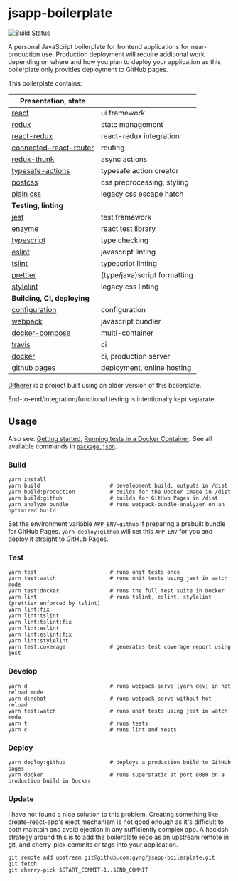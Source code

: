 # jsapp-boilerplate

[![Build Status](https://travis-ci.org/gyng/jsapp-boilerplate.svg?branch=master)](https://travis-ci.org/gyng/jsapp-boilerplate)

A personal JavaScript boilerplate for frontend applications for near-production use. Production deployment will require additional work depending on where and how you plan to deploy your application as this boilerplate only provides deployment to GitHub pages.

This boilerplate contains:

| **Presentation, state**                                                     |                              |
|-----------------------------------------------------------------------------|------------------------------|
| [react](https://facebook.github.io/react/docs/hello-world.html)             | ui framework                 |
| [redux](http://redux.js.org/)                                               | state management             |
| [react-redux](http://redux.js.org/docs/basics/UsageWithReact.html)          | react-redux integration      |
| [connected-react-router](https://github.com/reactjs/connected-react-router) | routing                      |
| [redux-thunk](https://github.com/gaearon/redux-thunk)                       | async actions                |
| [typesafe-actions](https://github.com/piotrwitek/typesafe-actions)          | typesafe action creator      |
| [postcss](https://github.com/postcss/postcss)                               | css preprocessing, styling   |
| [plain css](https://developer.mozilla.org/en-US/docs/Web/CSS)               | legacy css escape hatch      |
| **Testing, linting**                                                        |                              |
| [jest](https://jestjs.io/)                                                  | test framework               |
| [enzyme](http://airbnb.io/enzyme/index.html)                                | react test library           |
| [typescript](https://www.typescriptlang.org/docs/home.html)                 | type checking                |
| [eslint](http://eslint.org/docs/rules/)                                     | javascript linting           |
| [tslint](https://palantir.github.io/tslint/rules/)                          | typescript linting           |
| [prettier](https://github.com/prettier/prettier/)                           | (type/java)script formatting |
| [stylelint](https://stylelint.io/user-guide/)                               | legacy css linting           |
| **Building, CI, deploying**                                                 |                              |
| [configuration](config/configValues.js)                                     | configuration                |
| [webpack](https://webpack.js.org/concepts/)                                 | javascript bundler           |
| [docker-compose](https://docs.docker.com/compose/compose-file/)             | multi-container              |
| [travis](https://docs.travis-ci.com/user/customizing-the-build)             | ci                           |
| [docker](https://docs.docker.com/engine/reference/builder/)                 | ci, production server        |
| [github pages](https://pages.github.com/)                                   | deployment, online hosting   |

[Ditherer](https://github.com/gyng/ditherer) is a project built using an older version of this boilerplate.

End-to-end/integration/functional testing is intentionally kept separate.

## Usage

Also see: [Getting started](doc/getting_started.md), [Running tests in a Docker Container](doc/docker_tests.md). See all available commands in [`package.json`](package.json).

### Build

    yarn install
    yarn build                      # development build, outputs in /dist
    yarn build:production           # builds for the Docker image in /dist
    yarn build:github               # builds for GitHub Pages in /dist
    yarn analyze:bundle             # runs webpack-bundle-analyzer on an optimized build

Set the environment variable `APP_ENV=github` if preparing a prebuilt bundle for GitHub Pages. `yarn deploy:github` will set this `APP_ENV` for you and deploy it straight to GitHub Pages.

### Test

    yarn test                       # runs unit tests once
    yarn test:watch                 # runs unit tests using jest in watch mode
    yarn test:docker                # runs the full test suite in Docker
    yarn lint                       # runs tslint, eslint, stylelint (prettier enforced by tslint)
    yarn lint:fix
    yarn lint:tslint
    yarn lint:tslint:fix
    yarn lint:eslint
    yarn lint:eslint:fix
    yarn lint:stylelint
    yarn test:coverage              # generates test coverage report using jest

### Develop

    yarn d                          # runs webpack-serve (yarn dev) in hot reload mode
    yarn d:nohot                    # runs webpack-serve without hot reload
    yarn test:watch                 # runs unit tests using jest in watch mode
    yarn t                          # runs tests
    yarn c                          # runs lint and tests

### Deploy

    yarn deploy:github              # deploys a production build to GitHub pages
    yarn docker                     # runs superstatic at port 8080 on a production build in Docker

### Update

I have not found a nice solution to this problem. Creating something like create-react-app's eject mechanism is not good enough as it's difficult to both maintain and avoid ejection in any sufficiently complex app. A hackish strategy around this is to add the boilerplate repo as an upstream remote in git, and cherry-pick commits or tags into your application.

    git remote add upstream git@github.com:gyng/jsapp-boilerplate.git
    git fetch
    git cherry-pick $START_COMMIT~1..$END_COMMIT
